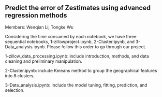 ## Predict the error of Zestimates using advanced regression methods
Members: Wenqian Li, Tongke Wu

Considering the time consumed by each notebook, we have three sequential notebooks, 1-zillowproject.ipynb, 2-Cluster.ipynb, and 3-Data_analysis.ipynb. Please follow this order to go through our project. 

1-zillow_data_processing.ipynb: include introduction, methods, and data cleaning and preliminary manipulation.

2-Cluster.ipynb: include Kmeans method to group the geographical features into 8 clusters.

3-Data_analysis.ipynb: include the model tuning, fitting, prediction, and selection.



